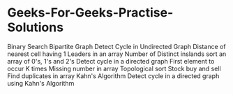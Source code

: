 # Geeks-For-Geeks-Practise-Solutions
Binary Search
Bipartite Graph
Detect Cycle in Undirected Graph
Distance of nearest cell having 1
Leaders in an array
Number of Distinct inslands
sort an array of 0's, 1's and 2's
Detect cycle in a directed graph
First element to occur K times
Missing number in array
Topological sort
Stock buy and sell
Find duplicates in array
Kahn's Algorithm
Detect cycle in a directed graph using Kahn's Algorithm